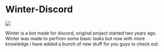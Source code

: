 # Winter-Discord

<html>
  <head>
  </head>
  <body>
    <img src="https://wallpaperaccess.com/full/119261.jpg">
    <p> Winter is a bot made for discord, original project started two years ago. Winter was made to perfrom some basic tasks but now with more knowledge i have added a bunch of new stuff for you guys to check out.</p>
  </body>
</html>
